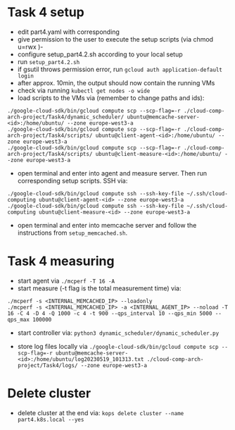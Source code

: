 # Task 4 setup

- edit part4.yaml with corresponding <ethz-id>
- give permission to the user to execute the setup scripts (via chmod u=rwx <file>)- 
- configure setup_part4.2.sh according to your local setup
- run `setup_part4.2.sh`
- if gsutil throws permission error, run `gcloud auth application-default login`
- after approx. 10min, the output should now contain the running VMs
- check via running `kubectl get nodes -o wide`
- load scripts to the VMs via (remember to change paths and ids):

```
./google-cloud-sdk/bin/gcloud compute scp --scp-flag=-r ./cloud-comp-arch-project/Task4/dynamic_scheduler/ ubuntu@memcache-server-<id>:/home/ubuntu/ --zone europe-west3-a
./google-cloud-sdk/bin/gcloud compute scp --scp-flag=-r ./cloud-comp-arch-project/Task4/scripts/ ubuntu@client-agent-<id>:/home/ubuntu/ --zone europe-west3-a
./google-cloud-sdk/bin/gcloud compute scp --scp-flag=-r ./cloud-comp-arch-project/Task4/scripts/ ubuntu@client-measure-<id>:/home/ubuntu/ --zone europe-west3-a
```

- open terminal and enter into agent and measure server. Then run corresponding setup scripts. SSH via:
```
./google-cloud-sdk/bin/gcloud compute ssh --ssh-key-file ~/.ssh/cloud-computing ubuntu@client-agent-<id> --zone europe-west3-a
./google-cloud-sdk/bin/gcloud compute ssh --ssh-key-file ~/.ssh/cloud-computing ubuntu@client-measure-<id> --zone europe-west3-a
```
  
- open terminal and enter into memcache server and follow the instructions from `setup_memcached.sh`.

# Task 4 measuring

- start agent via `./mcperf -T 16 -A`
- start measure (-t flag is the total measurement time) via:
```
./mcperf -s <INTERNAL_MEMCACHED_IP> --loadonly
./mcperf -s <INTERNAL_MEMCACHED_IP> -a <INTERNAL_AGENT_IP> --noload -T 16 -C 4 -D 4 -Q 1000 -c 4 -t 900 --qps_interval 10 --qps_min 5000 --qps_max 100000
```
- start controller via: `python3 dynamic_scheduler/dynamic_scheduler.py`
  
- store log files locally via
`./google-cloud-sdk/bin/gcloud compute scp --scp-flag=-r ubuntu@memcache-server-<id>:/home/ubuntu/log20230519_101313.txt ./cloud-comp-arch-project/Task4/logs/ --zone europe-west3-a`

# Delete cluster

- delete cluster at the end via: `kops delete cluster --name part4.k8s.local --yes`